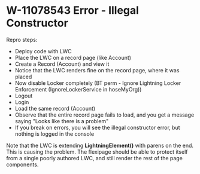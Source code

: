 # W-11078543 Error - Illegal Constructor
Repro steps:
- Deploy code with LWC
- Place the LWC on a record page (like Account)
- Create a Record (Account) and view it
- Notice that the LWC renders fine on the record page, where it was placed
- Now disable Locker completely (BT perm - Ignore Lightning Locker Enforcement (IgnoreLockerService in hoseMyOrg))
- Logout
- Login
- Load the same record (Account)
- Observe that the entire record page fails to load, and you get a message saying "Looks like there is a problem"
- If you break on errors, you will see the illegal constructor error, but nothing is logged in the console

Note that the LWC is extending **LightningElement()** with parens on the end.  This is causing the problem.
The flexipage should be able to protect itself from a single poorly authored LWC, and still render the rest of the page components.

